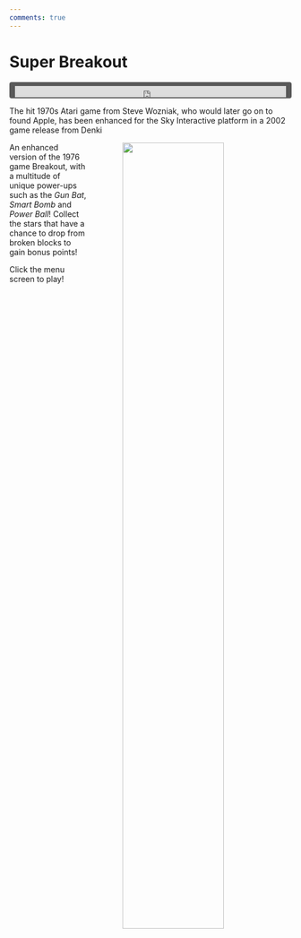 ```yaml
---
comments: true
---
```


# Super Breakout

<div style="background-color: #595959; padding-bottom: 2px; padding-top: 7px; padding-left: 10px; padding-right: 10px; margin-bottom: 5px; margin-top: 7px; border-radius: 4px">
<iframe width="100%" height="20" scrolling="no" frameborder="no" allow="autoplay" src="https://w.soundcloud.com/player/?url=https%3A//api.soundcloud.com/tracks/987535396&amp;color=000000&amp;inverse=true&amp;auto_play=true&amp;show_user=false"></iframe>
</div>

The hit 1970s Atari game from Steve Wozniak, who would later go on to found Apple, has been enhanced for the Sky Interactive platform in a 2002 game release from Denki

<a href="https://denki.co.uk/sky/breakout/app.html"><img src="/assets/img/menus/super-breakout-menu.jpg" width="60%" style="float: right; padding-left: 64px"></a>

An enhanced version of the 1976 game Breakout, with a multitude of unique power-ups such as the *Gun Bat*, *Smart Bomb* and *Power Ball*! Collect the stars that have a chance to drop from broken blocks to gain bonus points!

Click the menu screen to play!